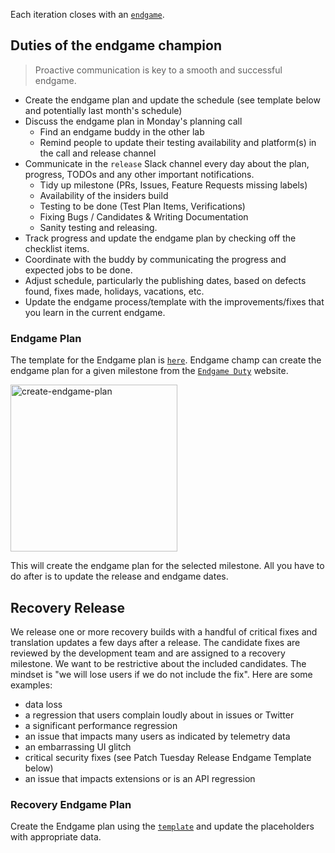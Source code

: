 Each iteration closes with an
[`endgame`](https://github.com/Microsoft/vscode/wiki/Development-Process#end-game).

## Duties of the endgame champion

> Proactive communication is key to a smooth and successful endgame.

-   Create the endgame plan and update the schedule (see template below and
    potentially last month's schedule)
-   Discuss the endgame plan in Monday's planning call
    -   Find an endgame buddy in the other lab
    -   Remind people to update their testing availability and platform(s) in
        the call and release channel
-   Communicate in the `release` Slack channel every day about the plan,
    progress, TODOs and any other important notifications.
    -   Tidy up milestone (PRs, Issues, Feature Requests missing labels)
    -   Availability of the insiders build
    -   Testing to be done (Test Plan Items, Verifications)
    -   Fixing Bugs / Candidates & Writing Documentation
    -   Sanity testing and releasing.
-   Track progress and update the endgame plan by checking off the checklist
    items.
-   Coordinate with the buddy by communicating the progress and expected jobs to
    be done.
-   Adjust schedule, particularly the publishing dates, based on defects found,
    fixes made, holidays, vacations, etc.
-   Update the endgame process/template with the improvements/fixes that you
    learn in the current endgame.

### Endgame Plan

The template for the Endgame plan is
[`here`](https://insiders.vscode.dev/github/microsoft/vscode-internalbacklog/blob/main/templates/endgame-plan.md).
Endgame champ can create the endgame plan for a given milestone from the
[`Endgame Duty`](https://tools.code.visualstudio.com/duties/endgame) website.

<img width="267" alt="create-endgame-plan" src="https://user-images.githubusercontent.com/10746682/234839464-15ddaf88-01c6-4536-951f-e4de49690571.png">

This will create the endgame plan for the selected milestone. All you have to do
after is to update the release and endgame dates.

## Recovery Release

We release one or more recovery builds with a handful of critical fixes and
translation updates a few days after a release. The candidate fixes are reviewed
by the development team and are assigned to a recovery milestone. We want to be
restrictive about the included candidates. The mindset is "we will lose users if
we do not include the fix". Here are some examples:

-   data loss
-   a regression that users complain loudly about in issues or Twitter
-   a significant performance regression
-   an issue that impacts many users as indicated by telemetry data
-   an embarrassing UI glitch
-   critical security fixes (see Patch Tuesday Release Endgame Template below)
-   an issue that impacts extensions or is an API regression

### Recovery Endgame Plan

Create the Endgame plan using the
[`template`](https://insiders.vscode.dev/github/microsoft/vscode-internalbacklog/blob/main/templates/endgame-recovery-plan.md)
and update the placeholders with appropriate data.
